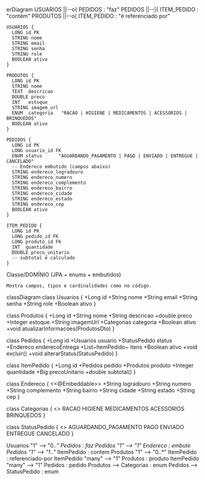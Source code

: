 erDiagram
    USUARIOS ||--o{ PEDIDOS : "faz"
    PEDIDOS  ||--|{ ITEM_PEDIDO : "contém"
    PRODUTOS ||--o{ ITEM_PEDIDO : "é referenciado por"

    USUARIOS {
      LONG id PK
      STRING nome
      STRING email
      STRING senha
      STRING role
      BOOLEAN ativo
    }

    PRODUTOS {
      LONG id PK
      STRING nome
      TEXT  descricao
      DOUBLE preco
      INT   estoque
      STRING imagem_url
      ENUM  categoria   "RACAO | HIGIENE | MEDICAMENTOS | ACESSORIOS | BRINQUEDOS"
      BOOLEAN ativo
    }

    PEDIDOS {
      LONG id PK
      LONG usuario_id FK
      ENUM status      "AGUARDANDO_PAGAMENTO | PAGO | ENVIADO | ENTREGUE | CANCELADO"
      -- Endereco embutido (campos abaixo)
      STRING endereco_logradouro
      STRING endereco_numero
      STRING endereco_complemento
      STRING endereco_bairro
      STRING endereco_cidade
      STRING endereco_estado
      STRING endereco_cep
      BOOLEAN ativo
    }

    ITEM_PEDIDO {
      LONG id PK
      LONG pedido_id FK
      LONG produto_id FK
      INT  quantidade
      DOUBLE preco_unitario
      -- subtotal é calculado
    }

Classe/DOMÍNIO (JPA + enums + embutidos)

    Mostra campos, tipos e cardinalidades como no código.

classDiagram
  class Usuarios {
    +Long id
    +String nome
    +String email
    +String senha
    +String role
    +Boolean ativo
  }

  class Produtos {
    +Long id
    +String nome
    +String descricao
    +double preco
    +Integer estoque
    +String imagemUrl
    +Categorias categoria
    +Boolean ativo
    +void atualizarInformacoes(ProdutosDto)
  }

  class Pedidos {
    +Long id
    +Usuarios usuario
    +StatusPedido status
    +Endereco enderecoEntrega
    +List~ItemPedido~ itens
    +Boolean ativo
    +void excluir()
    +void alterarStatus(StatusPedido)
  }

  class ItemPedido {
    +Long id
    +Pedidos pedido
    +Produtos produto
    +Integer quantidade
    +Big precoUnitario
    +double subtotal()
  }

  class Endereco {
    <<@Embeddable>>
    +String logradouro
    +String numero
    +String complemento
    +String bairro
    +String cidade
    +String estado
    +String cep
  }

  class Categorias {
    <<enum>>
    RACAO
    HIGIENE
    MEDICAMENTOS
    ACESSORIOS
    BRINQUEDOS
  }

  class StatusPedido {
    <<enum>>
    AGUARDANDO_PAGAMENTO
    PAGO
    ENVIADO
    ENTREGUE
    CANCELADO
  }

  Usuarios "1" --> "0..*" Pedidos : faz
  Pedidos "1" --> "1" Endereco : embute
  Pedidos "1" --> "1..*" ItemPedido : contem
  Produtos "1" --> "0..*" ItemPedido : referenciado-por
  ItemPedido "many" --> "1" Produtos : produto
  ItemPedido "many" --> "1" Pedidos : pedido
  Produtos --> Categorias : enum
  Pedidos --> StatusPedido : enum